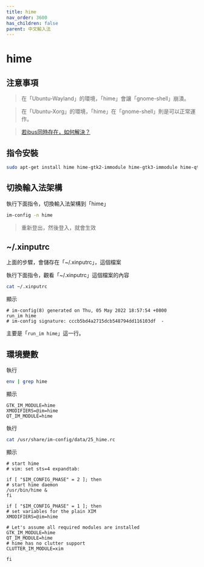 ```yaml
---
title: hime
nav_order: 3600
has_children: false
parent: 中文輸入法
---
```




# hime


## 注意事項

> 在「Ubuntu-Wayland」的環境，「hime」會讓「gnome-shell」崩潰。

> 在「Ubuntu-Xorg」的環境，「hime」在「gnome-shell」則是可以正常運作。

> [若ibus同時存在，如何解決？](https://samwhelp.github.io/note-about-ubuntu/read/subject/im/howto/how_to_fake_ibus_to_be_removed.html)

## 指令安裝

``` sh
sudo apt-get install hime hime-gtk2-immodule hime-gtk3-immodule hime-qt5-immodule hime-chewing hime-anthy
```


## 切換輸入法架構

執行下面指令，切換輸入法架構到「hime」

``` sh
im-config -n hime
```

> 重新登出，然後登入，就會生效


## ~/.xinputrc

上面的步驟，會儲存在「~/.xinputrc」，這個檔案

執行下面指令，觀看「~/.xinputrc」這個檔案的內容

``` sh
cat ~/.xinputrc
```

顯示

```
# im-config(8) generated on Thu, 05 May 2022 18:57:54 +0800
run_im hime
# im-config signature: cccb5bd4a2715dcb548794dd116103df  -
```

主要是「`run_im hime`」這一行。


## 環境變數

執行

``` sh
env | grep hime
```

顯示

```
GTK_IM_MODULE=hime
XMODIFIERS=@im=hime
QT_IM_MODULE=hime
```

執行

``` sh
cat /usr/share/im-config/data/25_hime.rc
```

顯示

```
# start hime
# vim: set sts=4 expandtab:

if [ "$IM_CONFIG_PHASE" = 2 ]; then
# start hime daemon
/usr/bin/hime &
fi

if [ "$IM_CONFIG_PHASE" = 1 ]; then
# set variables for the plain XIM
XMODIFIERS=@im=hime

# Let's assume all required modules are installed
GTK_IM_MODULE=hime
QT_IM_MODULE=hime
# hime has no clutter support
CLUTTER_IM_MODULE=xim

fi
```
